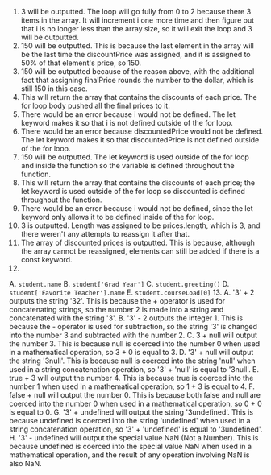 1. 3 will be outputted. The loop will go fully from 0 to 2 because there 3 items in the array. It will increment i one more time and then figure out that i is no longer less than the array size, so it will exit the loop and 3 will be outputted.
2. 150 will be outputted. This is because the last element in the array will be the last time the discountPrice was assigned, and it is assigned to 50% of that element's price, so 150.
3. 150 will be outputted because of the reason above, with the additional fact that assigning finalPrice rounds the number to the dollar, which is still 150 in this case.
4.  This will return the array that contains the discounts of each price. The for loop body pushed all the final prices to it.
5.  There would be an error because i would not be defined. The let keyword makes it so that i is not defined outside of the for loop.
6.  There would be an error because discountedPrice would not be defined. The let keyword makes it so that discountedPrice is not defined outside of the for loop.
7.  150 will be outputted. The let keyword is used outside of the for loop and inside the function so the variable is defined throughout the function.
8.  This will return the array that contains the discounts of each price; the let keyword is used outside of the for loop so discounted is defined throughout the function.
9.  There would be an error because i would not be defined, since the let keyword only allows it to be defined inside of the for loop.
10.  3 is outputted. Length was assigned to be prices.length, which is 3, and there weren't any attempts to reassign it after that.
11.  The array of discounted prices is outputted. This is because, although the array cannot be reassigned, elements can still be added if there is a const keyword.
12. 
  A. `student.name`
  B. `student['Grad Year']`
  C. `student.greeting()`
  D. `student['Favorite Teacher'].name`
  E. `student.courseLoad[0]`
13.
  A. '3' + 2 outputs the string '32'. This is because the + operator is used for concatenating strings, so the number 2 is made into a string and concatenated with the string '3'.
  B. '3' - 2 outputs the integer 1. This is because the - operator is used for subtraction, so the string '3' is changed into the number 3 and subtracted with the number 2.
  C. 3 + null will output the number 3. This is because null is coerced into the number 0 when used in a mathematical operation, so 3 + 0 is equal to 3.
  D. '3' + null will output the string '3null'. This is because null is coerced into the string 'null' when used in a string concatenation operation, so '3' + 'null' is equal to '3null'.
  E. true + 3 will output the number 4. This is because true is coerced into the number 1 when used in a mathematical operation, so 1 + 3 is equal to 4.
  F. false + null will output the number 0. This is because both false and null are coerced into the number 0 when used in a mathematical operation, so 0 + 0 is equal to 0.
  G. '3' + undefined will output the string '3undefined'. This is because undefined is coerced into the string 'undefined' when used in a string concatenation operation, so '3' + 'undefined' is equal to '3undefined'.
  H. '3' - undefined will output the special value NaN (Not a Number). This is because undefined is coerced into the special value NaN when used in a mathematical operation, and the result of any operation involving NaN is also NaN.
